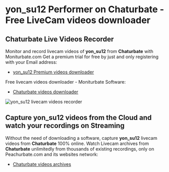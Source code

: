 # yon_su12 Performer on Chaturbate - Free LiveCam videos downloader

## Chaturbate Live Videos Recorder

Monitor and record livecam videos of **yon_su12** from **Chaturbate** with Moniturbate.com
Get a premium trial for free by just and only registering with your Email address:
* [yon_su12 Premium videos downloader](https://moniturbate.com/request-demo-licence-key.html)

Free livecam videos downloader - Moniturbate Software:
* [Chaturbate videos downloader](https://moniturbate.com/moniturbate-download-software.html)

![yon_su12 livecam videos recorder](https://peachurnet.com/templates/moniturbate-software.png)


## Capture yon_su12 videos from the Cloud and watch your recordings on Streaming

Without the need of downloading a software, capture **yon_su12** livecam videos from **Chaturbate** 100% online.
Watch Livecam archives from **Chaturbate** unlimitedly from thousands of existing recordings, only on Peachurbate.com and its websites network:
* [Chaturbate videos archives](https://peachurnet.com/)